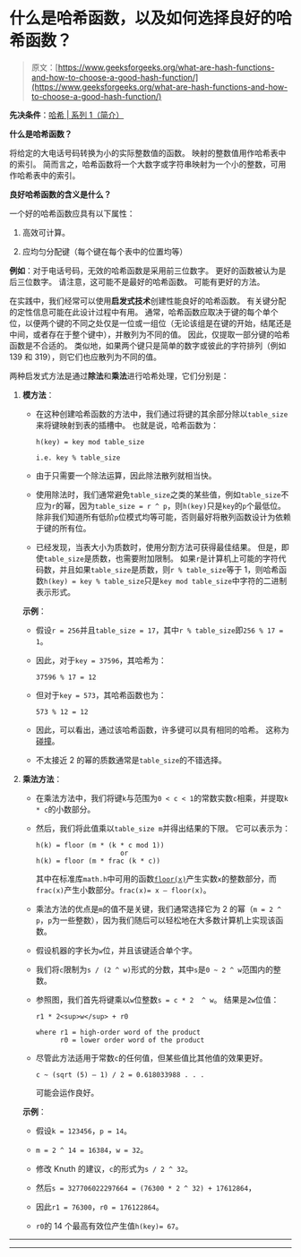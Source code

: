 # 什么是哈希函数，以及如何选择良好的哈希函数？

> 原文：[https://www.geeksforgeeks.org/what-are-hash-functions-and-how-to-choose-a-good-hash-function/](https://www.geeksforgeeks.org/what-are-hash-functions-and-how-to-choose-a-good-hash-function/)

**先决条件**：[哈希 | 系列 1（简介）](https://www.geeksforgeeks.org/hashing-set-1-introduction/) 

**什么是哈希函数？**

将给定的大电话号码转换为小的实际整数值的函数。 映射的整数值用作哈希表中的索引。 简而言之，哈希函数将一个大数字或字符串映射为一个小的整数，可用作哈希表中的索引。

**良好哈希函数的含义是什么？**

一个好的哈希函数应具有以下属性：

1.  高效可计算。

2.  应均匀分配键（每个键在每个表中的位置均等）

**例如**：对于电话号码，无效的哈希函数是采用前三位数字。 更好的函数被认为是后三位数字。 请注意，这可能不是最好的哈希函数。 可能有更好的方法。

在实践中，我们经常可以使用**启发式技术**创建性能良好的哈希函数。 有关键分配的定性信息可能在此设计过程中有用。 通常，哈希函数应取决于键的每个单个位，以便两个键的不同之处仅是一位或一组位（无论该组是在键的开始，结尾还是中间，或者存在于整个键中），并散列为不同的值。 因此，仅提取一部分键的哈希函数是不合适的。 类似地，如果两个键只是简单的数字或彼此的字符排列（例如 139 和 319），则它们也应散列为不同的值。

两种启发式方法是通过**除法**和**乘法**进行哈希处理，它们分别是：

1.  **模方法**：

    *   在这种创建哈希函数的方法中，我们通过将键的其余部分除以`table_size`来将键映射到表的插槽中。 也就是说，哈希函数为：

        ```
        h(key) = key mod table_size 

        i.e. key % table_size
        ```

    *   由于只需要一个除法运算，因此除法散列就相当快。

    *   使用除法时，我们通常避免`table_size`之类的某些值，例如`table_size`不应为`r`的幂，因为`table_size = r ^ p`，则`h(key)`只是`key`的`p`个最低位。 除非我们知道所有低阶`p`位模式均等可能，否则最好将散列函数设计为依赖于键的所有位。

    *   已经发现，当表大小为质数时，使用分割方法可获得最佳结果。 但是，即使`table_size`是质数，也需要附加限制。 如果`r`是计算机上可能的字符代码数，并且如果`table_size`是质数，则`r % table_size`等于 1，则哈希函数`h(key) = key % table_size`只是`key mod table_size`中字符的二进制表示形式。

    **示例**：

    *   假设`r = 256`并且`table_size = 17`，其中`r % table_size`即`256 % 17 = 1`。

    *   因此，对于`key = 37596`，其哈希为：

        ```
        37596 % 17 = 12
        ```

    *   但对于`key = 573`，其哈希函数也为：

        ```
        573 % 12 = 12
        ```

    *   因此，可以看出，通过该哈希函数，许多键可以具有相同的哈希。 这称为[碰撞](https://www.geeksforgeeks.org/hashing-set-2-separate-chaining/)。

    *   不太接近 2 的幂的质数通常是`table_size`的不错选择。

2.  **乘法方法**：

    *   在乘法方法中，我们将键`k`与范围为`0 < c < 1`的常数实数`c`相乘，并提取`k * c`的小数部分。

    *   然后，我们将此值乘以`table_size m`并得出结果的下限。 它可以表示为：

        ```
        h(k) = floor (m * (k * c mod 1))
                             or
        h(k) = floor (m * frac (k * c))

        ```

        其中在标准库`math.h`中可用的函数[`floor(x)`](https://www.geeksforgeeks.org/ceil-floor-functions-cpp/)产生实数`x`的整数部分，而`frac(x)`产生小数部分。`frac(x)= x – floor(x)`。

    *   乘法方法的优点是`m`的值不是关键，我们通常选择它为 2 的幂（`m = 2 ^ p`，`p`为一些整数），因为我们随后可以轻松地在大多数计算机上实现该函数。

    *   假设机器的字长为`w`位，并且该键适合单个字。

    *   我们将`c`限制为`s / (2 ^ w)`形式的分数，其中`s`是`0 ~ 2 ^ w`范围内的整数。

    *   参照图，我们首先将键乘以`w`位整数`s = c * 2  ^ w`。 结果是`2w`位值：

        ```
        r1 * 2<sup>w</sup> + r0

        where r1 = high-order word of the product
              r0 = lower order word of the product

        ```

    *   尽管此方法适用于常数`c`的任何值，但某些值比其他值的效果更好。

        ```
        c ~ (sqrt (5) – 1) / 2 = 0.618033988 . . .
        ```

        可能会运作良好。

    **示例**：

    *   假设`k = 123456`，`p = 14`。

    *   `m = 2 ^ 14 = 16384`，`w = 32`。

    *   修改 Knuth 的建议，`c`的形式为`s / 2 ^ 32`。

    *   然后`s = 327706022297664 = (76300 * 2 ^ 32) + 17612864`，

    *   因此`r1 = 76300`，`r0 = 176122864`。

    *   `r0`的 14 个最高有效位产生值`h(key)= 67`。



* * *

* * *



